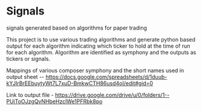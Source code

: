 # Signals
signals generated based on algorithms for paper trading


This project is to use various trading algorithms and generate python based output for each algorithm indicating which ticker to hold at the time of run for each algorithm. Algorithm are identified as symphony and the outputs as tickers or signals.

Mappings of various composer symphony and the short names used in output sheet -- https://docs.google.com/spreadsheets/d/1duub-kYJIrBrEEbuytyWt7L7xuD-BmkwCTH86usd4oI/edit#gid=0

Link to output file - https://drive.google.com/drive/u/0/folders/1--PUiToOJzgQvNHbeHzclWe1PFRbk8po
